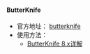 #### ButterKnife

- 官方地址： [butterknife](https://github.com/JakeWharton/butterknife)
- 使用方法：
  - [ButterKnife 8.x详解](https://www.jianshu.com/p/5dead31a84f6)

